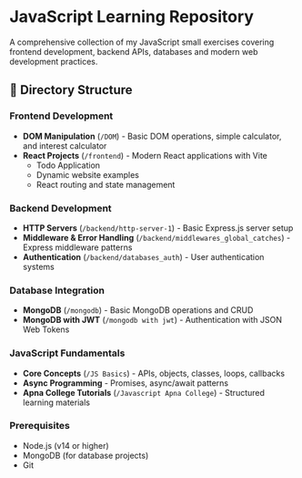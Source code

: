 # JavaScript Learning Repository

A comprehensive collection of my JavaScript small exercises covering frontend development, backend APIs, databases and modern web development practices.

## 📁 Directory Structure

### Frontend Development
- **DOM Manipulation** (`/DOM`) - Basic DOM operations, simple calculator, and interest calculator
- **React Projects** (`/frontend`) - Modern React applications with Vite
  - Todo Application
  - Dynamic website examples
  - React routing and state management

### Backend Development
- **HTTP Servers** (`/backend/http-server-1`) - Basic Express.js server setup
- **Middleware & Error Handling** (`/backend/middlewares_global_catches`) - Express middleware patterns
- **Authentication** (`/backend/databases_auth`) - User authentication systems

### Database Integration
- **MongoDB** (`/mongodb`) - Basic MongoDB operations and CRUD
- **MongoDB with JWT** (`/mongodb with jwt`) - Authentication with JSON Web Tokens

### JavaScript Fundamentals
- **Core Concepts** (`/JS Basics`) - APIs, objects, classes, loops, callbacks
- **Async Programming** - Promises, async/await patterns
- **Apna College Tutorials** (`/Javascript Apna College`) - Structured learning materials

### Prerequisites
- Node.js (v14 or higher)
- MongoDB (for database projects)
- Git

